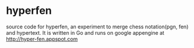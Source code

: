 hyperfen
========

source code for hyperfen, an experiment to merge chess notation(pgn, fen) and hypertext. It is written in Go and runs on google appengine at http://hyper-fen.appspot.com

